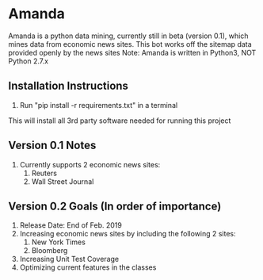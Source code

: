 # Amanda

Amanda is a python data mining, currently still in beta (version 0.1), which mines
data from economic news sites. This bot works off the sitemap data provided openly
by the news sites
Note: Amanda is written in Python3, NOT Python 2.7.x

## Installation Instructions
1. Run "pip install -r requirements.txt" in a terminal

This will install all 3rd party software needed for running this project

## Version 0.1 Notes
1. Currently supports 2 economic news sites:
    1. Reuters
    2. Wall Street Journal
    
## Version 0.2 Goals (In order of importance)
1. Release Date: End of Feb. 2019
2. Increasing economic news sites by including the following 2 sites:
    1. New York Times
    2. Bloomberg
3. Increasing Unit Test Coverage
4. Optimizing current features in the classes
